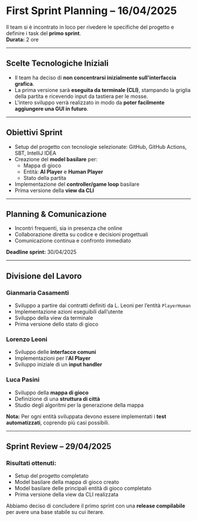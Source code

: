 # First Sprint Planning – 16/04/2025

Il team si è incontrato in loco per rivedere le specifiche del progetto e 
definire i task del **primo sprint**.  
**Durata:** 2 ore

---

## Scelte Tecnologiche Iniziali

- Il team ha deciso di **non concentrarsi inizialmente sull'interfaccia grafica**.
- La prima versione sarà **eseguita da terminale (CLI)**, stampando la griglia della partita e ricevendo input da tastiera per le mosse.
- L'intero sviluppo verrà realizzato in modo da **poter facilmente aggiungere una GUI in futuro**.

---

## Obiettivi Sprint

- Setup del progetto con tecnologie selezionate: GitHub, GitHub Actions, SBT, IntelliJ IDEA
- Creazione del **model basilare** per:
    - Mappa di gioco
    - Entità: **AI Player** e **Human Player**
    - Stato della partita
- Implementazione del **controller/game loop** basilare
- Prima versione della **view da CLI**

---

## Planning & Comunicazione

- Incontri frequenti, sia in presenza che online
- Collaborazione diretta su codice e decisioni progettuali
- Comunicazione continua e confronto immediato

**Deadline sprint:** 30/04/2025

---

## Divisione del Lavoro

### Gianmaria Casamenti
- Sviluppo a partire dai contratti definiti da L. Leoni per l’entità `PlayerHuman`
- Implementazione azioni eseguibili dall’utente
- Sviluppo della view da terminale
- Prima versione dello stato di gioco

### Lorenzo Leoni
- Sviluppo delle **interfacce comuni**
- Implementazioni per l’**AI Player**
- Sviluppo iniziale di un **input handler**

### Luca Pasini
- Sviluppo della **mappa di gioco**
- Definizione di una **struttura di città**
- Studio degli algoritmi per la generazione della mappa

**Nota:** Per ogni entità sviluppata devono essere implementati i **test automatizzati**, coprendo più casi possibili.

---

## Sprint Review – 29/04/2025

### Risultati ottenuti:

- Setup del progetto completato
- Model basilare della mappa di gioco creato
- Model basilare delle principali entità di gioco completato
- Prima versione della view da CLI realizzata

Abbiamo deciso di concludere il primo sprint con una **release compilabile** per avere una base stabile su cui iterare.
